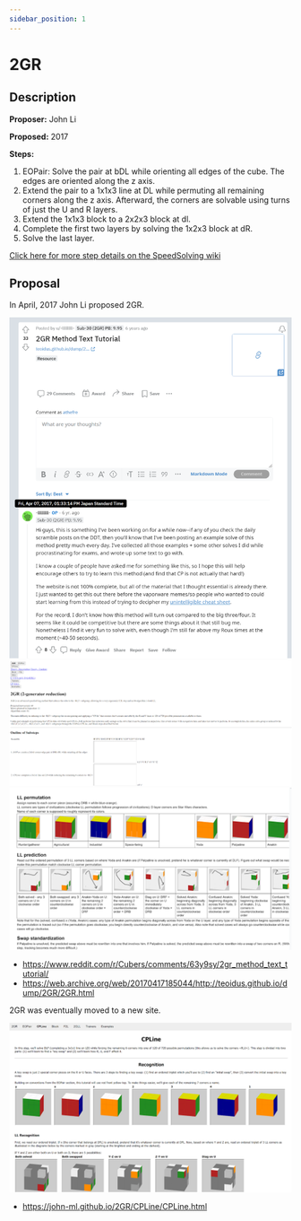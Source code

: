 ```yaml
---
sidebar_position: 1
---
```


# 2GR

## Description

**Proposer:** John Li

**Proposed:** 2017

**Steps:**

1. EOPair: Solve the pair at bDL while orienting all edges of the cube. The edges are oriented along the z axis.
2. Extend the pair to a 1x1x3 line at DL while permuting all remaining corners along the z axis. Afterward, the corners are solvable using turns of just the U and R layers.
3. Extend the 1x1x3 block to a 2x2x3 block at dl.
4. Complete the first two layers by solving the 1x2x3 block at dR.
5. Solve the last layer.

[Click here for more step details on the SpeedSolving wiki](https://www.speedsolving.com/wiki/index.php/2GR_Method)

## Proposal

In April, 2017 John Li proposed 2GR.

![Proposal 1](img/2GR/Proposal1.png)
![Proposal 1](img/2GR/Proposal2.png)
![Proposal 1](img/2GR/Proposal3.png)

- https://www.reddit.com/r/Cubers/comments/63y9sy/2gr_method_text_tutorial/
- https://web.archive.org/web/20170417185044/http://teoidus.github.io/dump/2GR/2GR.html

2GR was eventually moved to a new site.

![Proposal 1](img/2GR/NewSite.png)

- https://john-ml.github.io/2GR/CPLine/CPLine.html
